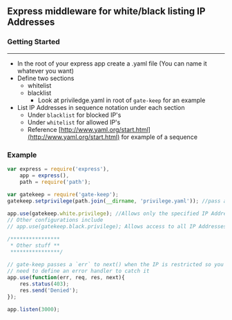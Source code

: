 ## Express middleware for white/black listing IP Addresses

### Getting Started
---
- In the root of your express app create a .yaml file (You can name it whatever you want)
- Define two sections
    - whitelist
    - blacklist
        - Look at priviledge.yaml in root of `gate-keep` for an example
- List IP Addresses in sequence notation under each section
    - Under `blacklist` for blocked IP's 
    - Under `whitelist` for allowed IP's
    - Reference [http://www.yaml.org/start.html](http://www.yaml.org/start.html) for example of a sequence
        
### Example
```javascript
var express = require('express'),
    app = express(),
    path = require('path');
    
var gatekeep = require('gate-keep');
gatekeep.setprivilege(path.join(__dirname, 'privilege.yaml')); //pass absolute path to .yaml allowed/blocked file

app.use(gatekeep.white.privilege); //Allows only the specified IP Address in privilege.yaml `whitelist` section
// Other configurations include
// app.use(gatekeep.black.privilege); Allows access to all IP Addresses except those listed in privilege.yaml `blacklist` section

/****************
 * Other stuff **
 ****************/
 
// gate-keep passes a `err` to next() when the IP is restricted so you 
// need to define an error handler to catch it
app.use(function(err, req, res, next){
    res.status(403);
    res.send('Denied');
});

app.listen(3000);
```